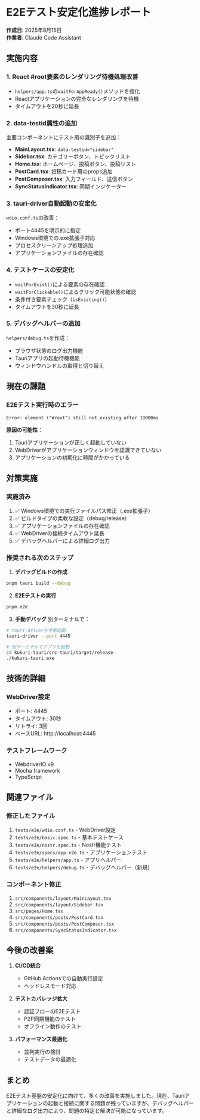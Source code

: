 # E2Eテスト安定化進捗レポート

**作成日**: 2025年8月15日  
**作業者**: Claude Code Assistant

## 実施内容

### 1. React #root要素のレンダリング待機処理改善
- `helpers/app.ts`の`waitForAppReady()`メソッドを強化
- Reactアプリケーションの完全なレンダリングを待機
- タイムアウトを20秒に延長

### 2. data-testid属性の追加
主要コンポーネントにテスト用の識別子を追加：
- **MainLayout.tsx**: `data-testid="sidebar"`
- **Sidebar.tsx**: カテゴリーボタン、トピックリスト
- **Home.tsx**: ホームページ、投稿ボタン、投稿リスト
- **PostCard.tsx**: 投稿カード用のprops追加
- **PostComposer.tsx**: 入力フィールド、送信ボタン
- **SyncStatusIndicator.tsx**: 同期インジケーター

### 3. tauri-driver自動起動の安定化
`wdio.conf.ts`の改善：
- ポート4445を明示的に指定
- Windows環境での.exe拡張子対応
- プロセスクリーンアップ処理追加
- アプリケーションファイルの存在確認

### 4. テストケースの安定化
- `waitForExist()`による要素の存在確認
- `waitForClickable()`によるクリック可能状態の確認
- 条件付き要素チェック（`isExisting()`）
- タイムアウトを30秒に延長

### 5. デバッグヘルパーの追加
`helpers/debug.ts`を作成：
- ブラウザ状態のログ出力機能
- Tauriアプリの起動待機機能
- ウィンドウハンドルの取得と切り替え

## 現在の課題

### E2Eテスト実行時のエラー
```
Error: element ("#root") still not existing after 10000ms
```

**原因の可能性**：
1. Tauriアプリケーションが正しく起動していない
2. WebDriverがアプリケーションウィンドウを認識できていない
3. アプリケーションの初期化に時間がかかっている

## 対策実施

### 実施済み
1. ✅ Windows環境での実行ファイルパス修正（.exe拡張子）
2. ✅ ビルドタイプの柔軟な設定（debug/release）
3. ✅ アプリケーションファイルの存在確認
4. ✅ WebDriverの接続タイムアウト延長
5. ✅ デバッグヘルパーによる詳細ログ出力

### 推奨される次のステップ

1. **デバッグビルドの作成**
```bash
pnpm tauri build --debug
```

2. **E2Eテストの実行**
```bash
pnpm e2e
```

3. **手動デバッグ**
別ターミナルで：
```bash
# tauri-driverを手動起動
tauri-driver --port 4445

# 別ターミナルでアプリを起動
cd kukuri-tauri/src-tauri/target/release
./kukuri-tauri.exe
```

## 技術的詳細

### WebDriver設定
- ポート: 4445
- タイムアウト: 30秒
- リトライ: 3回
- ベースURL: http://localhost:4445

### テストフレームワーク
- WebdriverIO v9
- Mocha framework
- TypeScript

## 関連ファイル

### 修正したファイル
1. `tests/e2e/wdio.conf.ts` - WebDriver設定
2. `tests/e2e/basic.spec.ts` - 基本テストケース
3. `tests/e2e/nostr.spec.ts` - Nostr機能テスト
4. `tests/e2e/specs/app.e2e.ts` - アプリケーションテスト
5. `tests/e2e/helpers/app.ts` - アプリヘルパー
6. `tests/e2e/helpers/debug.ts` - デバッグヘルパー（新規）

### コンポーネント修正
1. `src/components/layout/MainLayout.tsx`
2. `src/components/layout/Sidebar.tsx`
3. `src/pages/Home.tsx`
4. `src/components/posts/PostCard.tsx`
5. `src/components/posts/PostComposer.tsx`
6. `src/components/SyncStatusIndicator.tsx`

## 今後の改善案

1. **CI/CD統合**
   - GitHub Actionsでの自動実行設定
   - ヘッドレスモード対応

2. **テストカバレッジ拡大**
   - 認証フローのE2Eテスト
   - P2P同期機能のテスト
   - オフライン動作のテスト

3. **パフォーマンス最適化**
   - 並列実行の検討
   - テストデータの最適化

## まとめ

E2Eテスト基盤の安定化に向けて、多くの改善を実施しました。現在、Tauriアプリケーションの起動と接続に関する問題が残っていますが、デバッグヘルパーと詳細なログ出力により、問題の特定と解決が可能になっています。